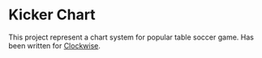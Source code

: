 # Kicker Chart

This project represent a chart system for popular table soccer game. Has been written for [Clockwise](http://www.clockwisesoftware.com).
